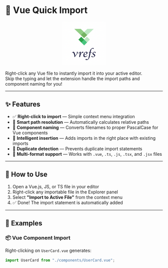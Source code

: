 # 🧩 Vue Quick Import

<p align="center">
  <img src="src/icon.png" width="140" alt="Vue Quick Import Icon" />
</p>

Right-click any Vue file to instantly import it into your active editor.  
Skip the typing and let the extension handle the import paths and component naming for you!

---

## ✨ Features

- ✅ **Right-click to import** — Simple context menu integration
- 🧠 **Smart path resolution** — Automatically calculates relative paths
- 🧱 **Component naming** — Converts filenames to proper PascalCase for Vue components
- 🎯 **Intelligent insertion** — Adds imports in the right place with existing imports
- 🔁 **Duplicate detection** — Prevents duplicate import statements
- 🔗 **Multi-format support** — Works with `.vue`, `.ts`, `.js`, `.tsx`, and `.jsx` files

---

## 🚀 How to Use

1. Open a Vue.js, JS, or TS file in your editor
2. Right-click any importable file in the Explorer panel
3. Select **"Import to Active File"** from the context menu
4. ✅ Done! The import statement is automatically added

---

## 📝 Examples

### 📦 Vue Component Import

Right-clicking on `UserCard.vue` generates:

```js
import UserCard from "./components/UserCard.vue";
```
